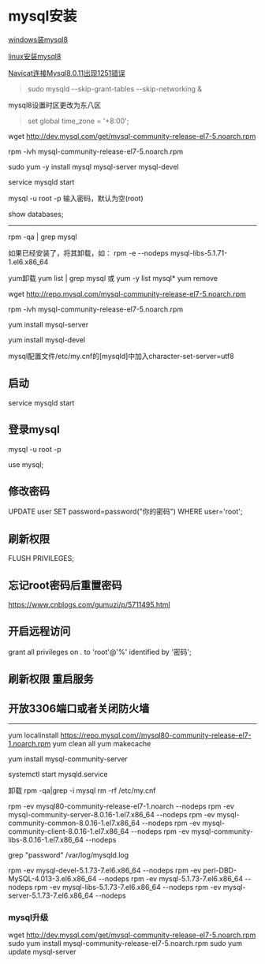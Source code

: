 # mysql安装

[windows装mysql8](https://www.cnblogs.com/tangyb/p/8971658.html)

[linux安装mysql8](https://www.cnblogs.com/wlwl/p/9686809.html)

[Navicat连接Mysql8.0.11出现1251错误](https://blog.csdn.net/qq_36068954/article/details/80175755)

> sudo mysqld --skip-grant-tables  --skip-networking &

mysql8设置时区更改为东八区
> set global time_zone = '+8:00';

wget http://dev.mysql.com/get/mysql-community-release-el7-5.noarch.rpm 

rpm -ivh mysql-community-release-el7-5.noarch.rpm

sudo yum -y install mysql mysql-server mysql-devel

service mysqld start

mysql -u root -p 输入密码，默认为空(root)

show databases;

--------------------------------------
rpm -qa | grep mysql  

如果已经安装了，将其卸载，如：
rpm -e --nodeps  mysql-libs-5.1.71-1.el6.x86_64

yum卸载
yum list | grep mysql 或 yum -y list mysql*
yum remove 

wget http://repo.mysql.com/mysql-community-release-el7-5.noarch.rpm

rpm -ivh mysql-community-release-el7-5.noarch.rpm

yum install mysql-server

yum install mysql-devel

mysql配置文件/etc/my.cnf的[mysqld]中加入character-set-server=utf8

## 启动

service mysqld start

## 登录mysql

mysql -u root -p

use mysql;

## 修改密码

UPDATE user SET password=password("你的密码") WHERE user='root';

## 刷新权限

FLUSH PRIVILEGES;

## 忘记root密码后重置密码
https://www.cnblogs.com/gumuzi/p/5711495.html

## 开启远程访问
grant all privileges on *.* to 'root'@'%' identified by '密码'; 

## 刷新权限 重启服务

## 开放3306端口或者关闭防火墙


-------------------
yum localinstall https://repo.mysql.com//mysql80-community-release-el7-1.noarch.rpm
yum clean all
yum makecache

yum install mysql-community-server

systemctl start mysqld.service

卸载
rpm -qa|grep -i mysql
rm -rf /etc/my.cnf


rpm -ev mysql80-community-release-el7-1.noarch --nodeps
rpm -ev mysql-community-server-8.0.16-1.el7.x86_64 --nodeps
rpm -ev mysql-community-common-8.0.16-1.el7.x86_64 --nodeps
rpm -ev mysql-community-client-8.0.16-1.el7.x86_64 --nodeps
rpm -ev mysql-community-libs-8.0.16-1.el7.x86_64 --nodeps


grep "password" /var/log/mysqld.log


rpm -ev mysql-devel-5.1.73-7.el6.x86_64 --nodeps
rpm -ev perl-DBD-MySQL-4.013-3.el6.x86_64 --nodeps
rpm -ev mysql-5.1.73-7.el6.x86_64 --nodeps
rpm -ev mysql-libs-5.1.73-7.el6.x86_64 --nodeps
rpm -ev mysql-server-5.1.73-7.el6.x86_64 --nodeps

### mysql升级
wget http://dev.mysql.com/get/mysql-community-release-el7-5.noarch.rpm
sudo yum install mysql-community-release-el7-5.noarch.rpm
sudo yum update mysql-server